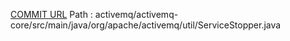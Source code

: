 [COMMIT URL](https://github.com/apache/activemq/commit/8bf987b134bd827b93ed8157b323bc3bd2d8a82e)
Path : activemq/activemq-core/src/main/java/org/apache/activemq/util/ServiceStopper.java
